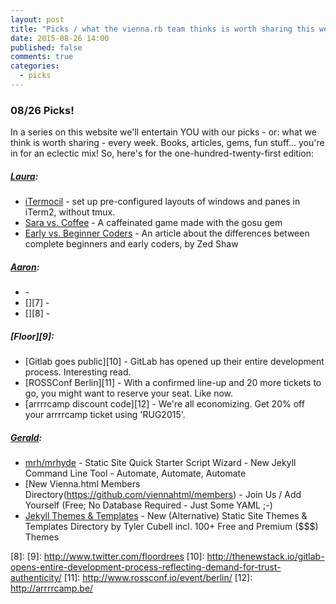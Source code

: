 ```yaml
---
layout: post
title: "Picks / what the vienna.rb team thinks is worth sharing this week"
date: 2015-08-26 14:00
published: false
comments: true
categories:
  - picks
---
```


### 08/26 Picks!

In a series on this website we'll entertain YOU with our picks - or: what we think is worth sharing - every week.
Books, articles, gems, fun stuff... you're in for an eclectic mix! So, here's for the one-hundred-twenty-first edition:

##### [Laura][1]:
- [iTermocil][2] - set up pre-configured layouts of windows and panes in iTerm2, without tmux.
- [Sara vs. Coffee][3] - A caffeinated game made with the gosu gem
- [Early vs. Beginner Coders][4] - An article about the differences between complete beginners and early coders, by Zed Shaw

##### [Aaron][5]:
- [][6] -
- [][7] -
- [][8] -


##### [Floor][9]:
- [Gitlab goes public][10] - GitLab has opened up their entire development process. Interesting read.
- [ROSSConf Berlin][11] - With a confirmed line-up and 20 more tickets to go, you might want to reserve your seat. Like now.
- [arrrrcamp discount code][12] - We're all economizing. Get 20% off your arrrrcamp ticket using 'RUG2015'.

##### [Gerald](https://twitter.com/viennahtml):
- [mrh/mrhyde](https://github.com/mrhydescripts/mrhyde) - Static Site Quick Starter Script Wizard - New Jekyll Command Line Tool - Automate, Automate, Automate
- [New Vienna.html Members Directory(https://github.com/viennahtml/members) - Join Us / Add Yourself (Free; No Database Required - Just Some YAML ;-) 
- [Jekyll Themes & Templates](http://jekyllthemes.io) - New (Alternative) Static Site Themes & Templates Directory by Tyler Cubell incl. 100+ Free and Premium ($$$) Themes 



[1]: http://www.twitter.com/alicetragedy
[2]: https://github.com/TomAnthony/itermocil
[3]: https://github.com/lislis/sara-vs-coffee
[4]: http://zedshaw.com/2015/06/16/early-vs-beginning-coders/
[5]: http://www.twitter.com/mraaroncruz
[6]:
[7]:
[8]:
[9]: http://www.twitter.com/floordrees
[10]: http://thenewstack.io/gitlab-opens-entire-development-process-reflecting-demand-for-trust-authenticity/
[11]: http://www.rossconf.io/event/berlin/
[12]: http://arrrrcamp.be/
